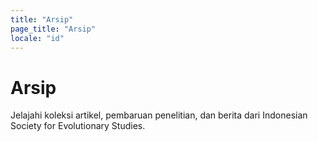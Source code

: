 ```yaml
---
title: "Arsip"
page_title: "Arsip"
locale: "id"
---
```


# Arsip

Jelajahi koleksi artikel, pembaruan penelitian, dan berita dari Indonesian Society for Evolutionary Studies.
